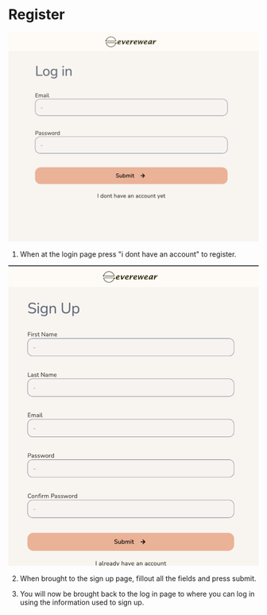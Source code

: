 # Register

![login](./pictures/login.png)

 1. When at the login page press "i dont have an account" to register.


![signup](./pictures/signup.png)

 2. When brought to the sign up page, fillout all the fields and press submit.

 3. You will now be brought back to the log in page to where you can log in using the information used to sign up.



